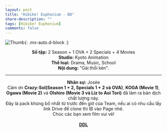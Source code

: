 ```yaml
---
layout: post
title: "Hibike! Euphonium - BD"
share-description: ""
tags: [Hibike! Euphonium]
comments: false
---
```


![Thumb](https://tpn-team.github.io/assets/img/HibikeEuphonium_thumb.jpg){: .mx-auto.d-block :}
<center>
<b>Số tập:</b> 2 Season + 1 OVA + 2 Specials + 4 Movies<br>
<b>Studio:</b> Kyoto Animation <br>
<b>Thể loại:</b> Drama, Music, School <br>
<b>Nội dung:</b> "Gái thổi kèn".
 <br>

<hr>

<b>Nhân sự:</b> Josée <br>
Cảm ơn <b>Crazy-Sol(Season 1 + 2, Specials 1 + 2 và OVA)</b>, <b>KOGA (Movie 1)</b>, <b>Ogawa (Movie 2)</b> và <b>Olshiro (Movie 3 và Liz to Aoi Tori)</b> đã làm ra bản dịch chất lượng này. <br>
Đây là pack khủng bố nhất từ trước đến giờ của Team, nếu ai có nhu cầu lấy link Drive để clone thì IB vào Page nhé.<br>
Chúc các bạn xem film vui vẻ!<br><br>
<b><a href="https://github.com/TPN-Team/TPN-Team-DDL/blob/master/Hibike!%20Euphonium.md">DDL</a></b> <br>
</center>
<!-- excerpt-end -->

